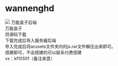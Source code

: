 # wannenghd

<img src="http://47.111.127.101/assets/upload/images/chouren_64804dae30bd2.jpg">
万能盒子后端
<br>
万能盒子
<br>
将源码下载
<br>
下载完成后导入服务器后端
<br>
导入完成后将acssets文件夹内的js.rar文件解压出来即可。
<br>
搭建即可，不会搭建的可以联系付费搭建
<br>
<font style="color=red">vx：kf10501（备注来意）</font>
